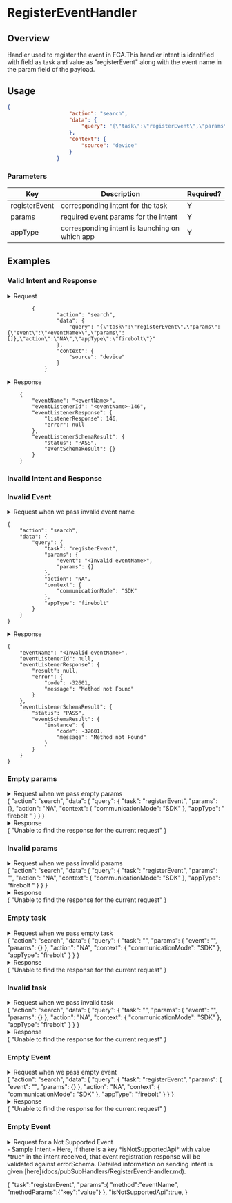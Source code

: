 # RegisterEventHandler 

## Overview

Handler used to register the event in FCA.This handler intent is identified with field as task and value as "registerEvent" along with the event name in the param field of the payload.

## Usage

```json
{
                    "action": "search",
                    "data": {
                        "query": "{\"task\":\"registerEvent\",\"params\":{\"event\":\"advertising.onPolicyChanged\",\"params\":[]},\"action\":\"NA\",\"appType\":\"firebolt\"}"
                    },
                    "context": {
                        "source": "device"
                    }
                }
```

### Parameters

| Key               | Description                                       | Required? |
|-------------------|---------------------------------------------------|-----------|
| registerEvent     | corresponding intent for the task                 | Y         |
| params            | required event params for  the intent             | Y         |
| appType           | corresponding intent is launching on which app    | Y         |

## Examples

### Valid Intent and Response

<details>
    <summary> Request </summary>
</details>
          
            {
                    "action": "search",
                    "data": {
                        "query": "{\"task\":\"registerEvent\",\"params\":{\"event\":\"<eventName>\",\"params\":[]},\"action\":\"NA\",\"appType\":\"firebolt\"}"
                    },
                    "context": {
                        "source": "device"
                    }
                }

<details>
    <summary> Response </summary>
</details>

        {
            "eventName": "<eventName>",
            "eventListenerId": "<eventName>-146",
            "eventListenerResponse": {
                "listenerResponse": 146,
                "error": null
            },
            "eventListenerSchemaResult": {
                "status": "PASS",
                "eventSchemaResult": {}
            }
        }
### Invalid Intent and Response
### Invalid Event
<details>
    <summary>Request when we pass invalid event name </summary>
</details>
    
    {
        "action": "search",
        "data": {
            "query": {
                "task": "registerEvent",
                "params": {
                    "event": "<Invalid eventName>",
                    "params": {}
                },
                "action": "NA",
                "context": {
                    "communicationMode": "SDK"
                },
                "appType": "firebolt"
            }
        }
    }

<details>
    <summary> Response </summary>
</details>

    {
        "eventName": "<Invalid eventName>",
        "eventListenerId": null,
        "eventListenerResponse": {
            "result": null,
            "error": {
                "code": -32601,
                "message": "Method not Found"
            }
        },
        "eventListenerSchemaResult": {
            "status": "PASS",
            "eventSchemaResult": {
                "instance": {
                    "code": -32601,
                    "message": "Method not Found"
                }
            }
        }
    }

### Empty params
<details>
    <summary>Request when we pass empty params </summary>
</details>
    {
        "action": "search",
        "data": {
            "query": {
                "task": "registerEvent",
                "params": {},
                "action": "NA",
                "context": {
                    "communicationMode": "SDK"
                },
                "appType": " firebolt "
            }
        }
    }

<details>
    <summary> Response </summary>
</details>
    {
        "Unable to find the response for the current request" 
    }

### Invalid params
<details>
    <summary>Request when we pass invalid params </summary>
</details>
    {
        "action": "search",
        "data": {
            "query": {
                "task": "registerEvent",
                "params": "<Invalid Params>",
                "action": "NA",
                "context": {
                    "communicationMode": "SDK"
                },
                "appType": "firebolt "
            }
        }
    }

<details>
    <summary> Response </summary>
</details>
    {
        "Unable to find the response for the current request" 
    }

### Empty task
<details>
    <summary>Request when we pass empty task </summary>
</details>
    {
        "action": "search",
        "data": {
            "query": {
                "task": "",
                "params": {
                    "event": "<eventName>",
                    "params": {}
                },
                "action": "NA",
                "context": {
                    "communicationMode": "SDK"
                },
                "appType": "firebolt"
            }
        }
    }

<details>
    <summary> Response </summary>
</details>
    {
        "Unable to find the response for the current request" 
    }

### Invalid task
<details>
    <summary>Request when we pass invalid task </summary>
</details>
{
    "action": "search",
        "data": {
            "query": {
                "task": "<Invalid Task>",
                "params": {
                    "event": "<eventName>",
                    "params": {}
                },
                "action": "NA",
                "context": {
                    "communicationMode": "SDK"
                },
                "appType": "firebolt"
            }
        }
}

<details>
    <summary> Response </summary>
</details>
    {
        "Unable to find the response for the current request" 
    }

### Empty Event 
<details>
    <summary>Request when we pass empty event </summary>
</details>
{
    "action": "search",
        "data": {
            "query": {
                "task": "registerEvent",
                "params": {
                    "event": "",
                    "params": {}
                },
                "action": "NA",
                "context": {
                    "communicationMode": "SDK"
                },
                "appType": "firebolt"
            }
        }
}

<details>
    <summary> Response </summary>
</details>
    {
        "Unable to find the response for the current request" 
    }

### Empty Event 
<details>
    <summary>Request for a Not Supported Event </summary>
</details>
- Sample Intent - Here, if there is a key *isNotSupportedApi* with value *true* in the intent received, that event registration response will be validated against errorSchema. Detailed information on sending intent is given [here](docs/pubSubHandlers/RegisterEventHandler.md).

{
	    "task":"registerEvent",
	    "params":{
		    "method":"eventName",
		    "methodParams":{"key":"value"}
	    },
	    "isNotSupportedApi":true,
    }


    
